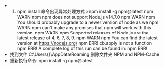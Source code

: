 - 1. npm install 命令出现异常处理方式
        \>npm install -g npm@latest
        npm WARN npm npm does not support Node.js v14.7.0
        npm WARN npm You should probably upgrade to a newer version of node as we
        npm WARN npm can't make any promises that npm will work with this version.
        npm WARN npm Supported releases of Node.js are the latest release of 4, 6, 7, 8, 9.
        npm WARN npm You can find the latest version at https://nodejs.org/
        npm ERR! cb.apply is not a function npm ERR! A complete log of this
        run can be found in: npm ERR! 
- 找到文件 C:\Users\{}\AppData\Roaming  删除文件夹 NPM and NPM-Cache
- 重新执行命令: npm install -g npm@latest
